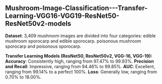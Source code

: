 ## **Mushroom-Image-Classification---Transfer-Learning-VGG16-VGG19-ResNet50-ResNet50v2-models**

**Dataset**: 3,409 mushroom images are divided into four categories:
edible mushroom sporocarp and edible sporocarp.
poisonous mushroom sporocarp and poisonous sporocarp.

**Transfer Learning Models (ResNet50, ResNet50v2, VGG-16, VGG-19):**
**Accuracy**: Consistently high, ranging from 97.47% to 99.93%.
**Precision and Recall**: Impressive, ranging from 94.46% to 99.85%.
**AUC**: Excellent, ranging from 99.14% to a perfect 100%.
**Loss**: Generally low, ranging from 0.70% to 18.00%.

